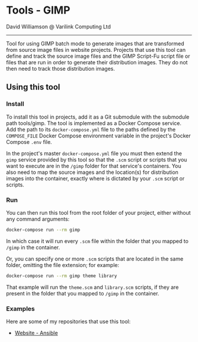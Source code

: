 # Tools - GIMP

David Williamson @ Varilink Computing Ltd

------

Tool for using GIMP batch mode to generate images that are transformed from source image files in website projects. Projects that use this tool can define and track the source image files and the GIMP Script-Fu script file or files that are run in order to generate their distribution images. They do not then need to track those distribution images.

## Using this tool

### Install

To install this tool in projects, add it as a Git submodule with the submodule path tools/gimp. The tool is implemented as a Docker Compose service. Add the path to its `docker-compose.yml` file to the paths defined by the `COMPOSE_FILE` Docker Compose environment variable in the project's Docker Compose `.env` file.

In the project's master `docker-compose.yml` file you must then extend the `gimp` service provided by this tool so that the `.scm` script or scripts that you want to execute are in the `/gimp` folder for that service's containers. You also need to map the source images and the location(s) for distribution images into the container, exactly where is dictated by your `.scm` script or scripts.

### Run

You can then run this tool from the root folder of your project, either without any command arguments:

```bash
docker-compose run --rm gimp
```

In which case it will run every `.scm` file within the folder that you mapped to `/gimp` in the container.

Or, you can specify one or more `.scm` scripts that are located in the same folder, omitting the file extension; for example:

```bash
docker-compose run --rm gimp theme library
```

That example will run the `theme.scm` and `library.scm` scripts, if they are present in the folder that you mapped to `/gimp` in the container.

### Examples

Here are some of my repositories that use this tool:

- [Website - Ansible](https://github.com/varilink/website-ansible)
